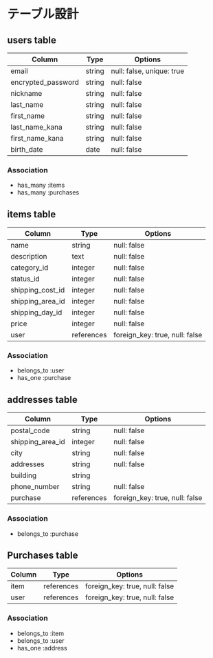 # テーブル設計

## users table

| Column             | Type       | Options                    |
|--------------------|------------|----------------------------|
| email              | string     | null: false, unique: true  |
| encrypted_password | string     | null: false                |
| nickname           | string     | null: false                |
| last_name          | string     | null: false                |
| first_name         | string     | null: false                |
| last_name_kana     | string     | null: false                |
| first_name_kana    | string     | null: false                |
| birth_date         | date       | null: false                |




### Association

* has_many :items
* has_many :purchases

## items table

| Column           | Type       | Options                          |
|------------------|------------|----------------------------------|
| name             | string     | null: false                      |
| description      | text       | null: false                      |
| category_id      | integer    | null: false                      |
| status_id        | integer    | null: false                      |
| shipping_cost_id | integer    | null: false                      |
| shipping_area_id | integer    | null: false                      |
| shipping_day_id  | integer    | null: false                      |
| price            | integer    | null: false                      |
| user             | references | foreign_key: true, null: false   |



### Association

- belongs_to :user
- has_one :purchase

## addresses table

| Column           | Type       | Options                          |
|------------------|------------|----------------------------------|
| postal_code      | string     | null: false                      |
| shipping_area_id | integer    | null: false                      |
| city             | string     | null: false                      |
| addresses        | string     | null: false                      |
| building         | string     |                                  |
| phone_number     | string     | null: false                      |
| purchase         | references | foreign_key: true, null: false   |


### Association

- belongs_to :purchase

## Purchases table

| Column | Type       | Options                          |
|--------|------------|----------------------------------|
| item   | references | foreign_key: true, null: false   |
| user   | references | foreign_key: true, null: false   |

### Association

- belongs_to :item
- belongs_to :user
- has_one :address